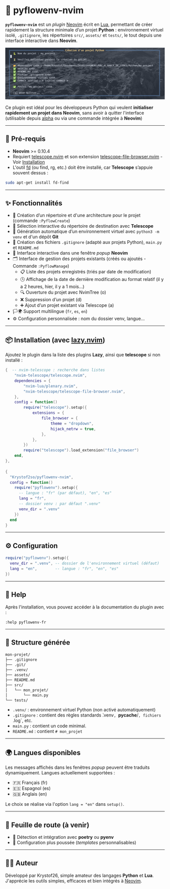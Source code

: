 # 🐍 pyflowenv-nvim

**`pyflowenv-nvim`** est un *plugin* [Neovim](https://neovim.io/) écrit en [Lua](https://www.lua.org/), permettant de créer rapidement la structure minimale d’un projet **Python** : environnement virtuel isolé, `.gitignore`, les répertoires `src/`, `assets/` et `tests/`, le tout depuis une interface interactive dans **Neovim**.

![demo](./assets/screenshot.png)

Ce plugin est idéal pour les développeurs Python qui veulent **initialiser rapidement un projet dans Neovim**, sans avoir à quitter l'interface (utilisable depuis [alpha](https://github.com/goolord/alpha-nvim) ou via une commande intégrée à **Neovim**)

---

## 🔗 Pré-requis

- **Neovim** >= 0.10.4
- Requiert [telescope.nvim](https://github.com/nvim-telescope/telescope.nvim) et son extension [telescope-file-browser.nvim](https://github.com/nvim-telescope/telescope-file-browser.nvim) - Voir [Installation](https://github.com/Krystof2so/pyflowenv-nvim?tab=readme-ov-file#-installation-with-lazynvim)
- L'outil [fd](https://github.com/sharkdp/fd) (ou find, rg, etc.) doit être installé, car **Telescope** s’appuie souvent dessus :
```bash
sudo apt-get install fd-find
```

---


## ✨ Fonctionnalités

- 📁 Création d’un répertoire et d'une architecture pour le projet (commande `:PyflowCreate`)
- 📂 Sélection interactive du répertoire de destination avec **Telescope**
- 🐍 Génération automatique d’un environnement virtuel avec `python3 -m venv` et d'un dépôt **Git**
- 🧾 Création des fichiers `.gitignore` (adapté aux projets Python), `main.py` et `README.md`
- 💬 Interface interactive dans une fenêtre *popup* **Neovim**
- 🗂️ Interface de gestion des projets existants (créés ou ajoutés - Commande `:PyflowManage`)
    - 📋 Liste des projets enregistrés (triés par date de modification)
    - 🕓 Affichage de la date de dernière modification au format relatif (il y a 2 heures, hier, il y a 1 mois...)
    - 🔍 Ouverture du projet avec NvimTree (o)
    - ❌ Suppression d’un projet (d)
    - ➕ Ajout d’un projet existant via Telescope (a)
- 🏳️‍🌍 Support multilingue (`fr`, `es`, `en`)
- ⚙️ Configuration personnalisée : nom du dossier venv, langue...

---

## 📦 Installation (avec [lazy.nvim](https://github.com/folke/lazy.nvim))

Ajoutez le plugin dans la liste des plugins **Lazy**, ainsi que **telescope** si non installé :

```lua
{  -- nvim-telescope : recherche dans listes
    "nvim-telescope/telescope.nvim",
    dependencies = {
        "nvim-lua/plenary.nvim",
        "nvim-telescope/telescope-file-browser.nvim",
    },
    config = function()
        require("telescope").setup({
            extensions = {
                file_browser = {
                    theme = "dropdown",
                    hijack_netrw = true,
                },
            },
        })
        require("telescope").load_extension("file_browser")
    end,
},   

{
  "Krystof2so/pyflowenv-nvim",
  config = function()
    require("pyflowenv").setup({
      -- langue : "fr" (par défaut), "en", "es"
      lang = "fr",
      -- dossier venv : par défaut ".venv"
      venv_dir = ".venv"
    })
  end
}
```
---

## ⚙️ Configuration

```lua
require("pyflowenv").setup({
  venv_dir = ".venv", -- dossier de l'environnement virtuel (défaut)
  lang = "en",        -- langue : "fr", "en", "es"
})
```
---

## 📘 Help
Après l'installation, vous pouvez accéder à la documentation du plugin avec :

```
:help pyflowenv-fr
```
---

## 📂 Structure générée

```
mon-projet/
├── .gitignore
├── .git/
├── .venv/
├── assets/
├── README.md
├── src/
│   └── mon_projet/
│       └── main.py
└── tests/
```

- `.venv/` : environnement virtuel Python (non activé automatiquement)
- `.gitignore` : contient des règles standards ̀.venv`, `__pycache__/`, fichiers `.log`, etc.
- `main.py` : contient un code minimal.
- `README.md` : contient `# mon_projet`

---

## 🌍 Langues disponibles

Les messages affichés dans les fenêtres *popup* peuvent être traduits dynamiquement.
Langues actuellement supportées :

- 🇫🇷 Français (fr)
- 🇪🇸 Espagnol (es)
- 🇬🇧 Anglais (en)

Le choix se réalise via l'option `lang = "en"` dans `setup()`.

---

## 🔭 Feuille de route (à venir)

- 🧪 Détection et intégration avec **poetry** ou **pyenv**
- 🔧 Configuration plus poussée (*templates* personnalisables)

---

## 👨‍💻 Auteur

Développé par Krystof26, simple amateur des langages **Python** et **Lua**. J'apprécie les outils simples, efficaces et bien intégrés à [Neovim](https://neovim.io/).


